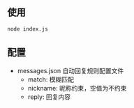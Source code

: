 ## 使用
``` bash
node index.js
```

## 配置
* messages.json 自动回复规则配置文件
  * match: 模糊匹配
  * nickname: 昵称约束，空值为不约束
  * reply: 回复内容